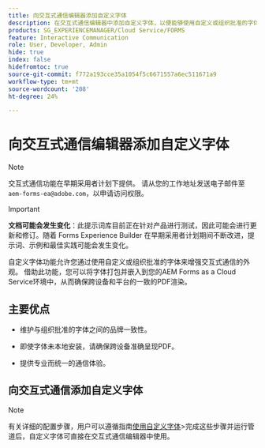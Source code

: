 ```yaml
---
title: 向交互式通信编辑器添加自定义字体
description: 在交互式通信编辑器中添加自定义字体，以便能够使用自定义或组织批准的字体。
products: SG_EXPERIENCEMANAGER/Cloud Service/FORMS
feature: Interactive Communication
role: User, Developer, Admin
hide: true
index: false
hidefromtoc: true
source-git-commit: f772a193cce35a1054f5c6671557a6ec511671a9
workflow-type: tm+mt
source-wordcount: '208'
ht-degree: 24%

---
```



# 向交互式通信编辑器添加自定义字体

>[!NOTE]
>
> 交互式通信功能在早期采用者计划下提供。 请从您的工作地址发送电子邮件至 `aem-forms-ea@adobe.com`，以申请访问权限。

>[!IMPORTANT]
>
> **文档可能会发生变化**：此提示词库目前正在针对产品进行测试，因此可能会进行更新和修订。随着 Forms Experience Builder 在早期采用者计划期间不断改进，提示词、示例和最佳实践可能会发生变化。

自定义字体功能允许您通过使用自定义或组织批准的字体来增强交互式通信的外观。 借助此功能，您可以将字体打包并嵌入到您的AEM Forms as a Cloud Service环境中，从而确保跨设备和平台的一致的PDF渲染。

## 主要优点

- 维护与组织批准的字体之间的品牌一致性。

- 即使字体未本地安装，请确保跨设备准确呈现PDF。

- 提供专业而统一的通信体验。

## 向交互式通信添加自定义字体

>[!NOTE]
>
> 有关详细的配置步骤，用户可以遵循指南[使用自定义字体](https://experienceleague.adobe.com/zh-hans/docs/experience-manager-cloud-service/content/forms/using-communications/use-custom-fonts)
> &#x200B;>完成这些步骤并运行管道后，自定义字体可直接在交互式通信编辑器中使用。
